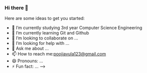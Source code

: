 ### Hi there 👋



Here are some ideas to get you started:

- 🔭 I’m currently studying 3rd year Computer Science Engineering
- 🌱 I’m currently learning Git and Github
- 👯 I’m looking to collaborate on ...
- 🤔 I’m looking for help with ...
- 💬 Ask me about ...
- 📫 How to reach me:poojiavula123@gmail.com
- 😄 Pronouns: ...
- ⚡ Fun fact: ...
-->
